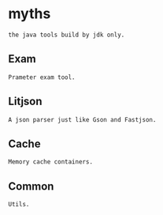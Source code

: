 # myths
```
the java tools build by jdk only.
```

## Exam
```
Prameter exam tool.
```

## Litjson
```
A json parser just like Gson and Fastjson.
```

## Cache
```
Memory cache containers.
```

## Common
```
Utils.
```
